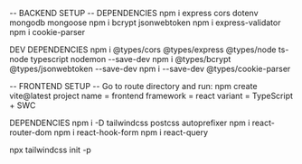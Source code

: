 -- BACKEND SETUP --
DEPENDENCIES
npm i express cors dotenv mongodb mongoose
npm i bcrypt jsonwebtoken
npm i express-validator
npm i cookie-parser

DEV DEPENDENCIES
npm i @types/cors @types/express @types/node ts-node typescript nodemon --save-dev
npm i @types/bcrypt @types/jsonwebtoken --save-dev
npm i --save-dev @types/cookie-parser

-- FRONTEND SETUP --
Go to route directory and run:
npm create vite@latest
project name = frontend
framework = react
variant = TypeScript + SWC

DEPENDENCIES
npm i -D tailwindcss postcss autoprefixer
npm i react-router-dom
npm i react-hook-form
npm i react-query

npx tailwindcss init -p